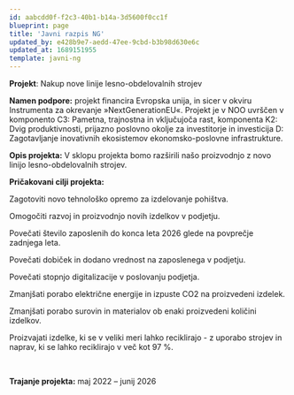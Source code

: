 ```yaml
---
id: aabcdd0f-f2c3-40b1-b14a-3d5600f0cc1f
blueprint: page
title: 'Javni razpis NG'
updated_by: e428b9e7-aedd-47ee-9cbd-b3b98d630e6c
updated_at: 1689151955
template: javni-ng
---
```

**Projekt**: Nakup nove linije lesno-obdelovalnih strojev

**Namen podpore:** projekt financira Evropska unija, in sicer v okviru Instrumenta za okrevanje »NextGenerationEU«. Projekt je v NOO uvrščen v komponento C3: Pametna, trajnostna in vključujoča rast, komponenta K2: Dvig produktivnosti, prijazno poslovno okolje za investitorje in investicija D: Zagotavljanje inovativnih ekosistemov ekonomsko-poslovne infrastrukture.

**Opis projekta:** V sklopu projekta bomo razširili našo proizvodnjo z novo linijo lesno-obdelovalnih strojev.

**Pričakovani cilji projekta:**

Zagotoviti novo tehnološko opremo za izdelovanje pohištva.

Omogočiti razvoj in proizvodnjo novih izdelkov v podjetju.

Povečati število zaposlenih do konca leta 2026 glede na povprečje zadnjega leta.

Povečati dobiček in dodano vrednost na zaposlenega v podjetju.

Povečati stopnjo digitalizacije v poslovanju podjetja.

Zmanjšati porabo električne energije in izpuste CO2 na proizvedeni izdelek.

Zmanjšati porabo surovin in materialov ob enaki proizvedeni količini izdelkov.

 Proizvajati izdelke, ki se v veliki meri lahko reciklirajo - z uporabo strojev in naprav, ki se lahko reciklirajo v več kot 97 %.

 

**Trajanje projekta:** maj 2022 – junij 2026